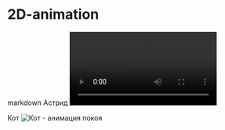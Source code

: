 # 2D-animation
markdown
Астрид
![Астрид - анимация покоя](astrid.gif.mp4)

Кот
![Кот - анимация покоя](cat.gif)
